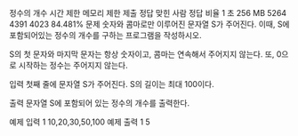 정수의 개수
시간 제한	메모리 제한	제출	정답	맞힌 사람	정답 비율
1 초	256 MB	5264	4391	4023	84.481%
문제
숫자와 콤마로만 이루어진 문자열 S가 주어진다. 이때, S에 포함되어있는 정수의 개수를 구하는 프로그램을 작성하시오.

S의 첫 문자와 마지막 문자는 항상 숫자이고, 콤마는 연속해서 주어지지 않는다. 또, 0으로 시작하는 정수는 주어지지 않는다.

입력
첫째 줄에 문자열 S가 주어진다. S의 길이는 최대 100이다.

출력
문자열 S에 포함되어 있는 정수의 개수를 출력한다.

예제 입력 1 
10,20,30,50,100
예제 출력 1 
5